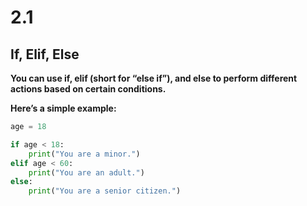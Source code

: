# 2.1

## If, Elif, Else

__You can use if, elif (short for “else if”), and else to perform different actions based on certain conditions.__

**Here’s a simple example:**

````python
age = 18

if age < 18:
    print("You are a minor.")
elif age < 60:
    print("You are an adult.")
else:
    print("You are a senior citizen.")
````
